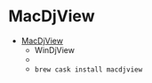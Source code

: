 # MacDjView
- [MacDjView](https://windjview.sourceforge.io/)
  -  WinDjView
  - 
  - `brew cask install macdjview`
